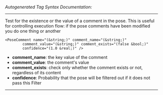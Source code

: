 _Autogenerated Tag Syntax Documentation:_

---
Test for the existence or the value of a comment in the pose. This is useful for controlling execution flow: if the pose comments have been modified you do one thing or another

```
<PoseComment name="(&string;)" comment_name="(&string;)"
        comment_value="(&string;)" comment_exists="(false &bool;)"
        confidence="(1.0 &real;)" />
```

-   **comment_name**: the key value of the comment
-   **comment_value**: the comment's value
-   **comment_exists**: check only whether the comment exists or not, regardless of its content
-   **confidence**: Probability that the pose will be filtered out if it does not pass this Filter

---
